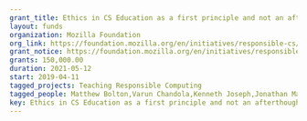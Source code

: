 ```yaml
---
grant_title: Ethics in CS Education as a first principle and not an afterthought
layout: funds
organization: Mozilla Foundation
org_link: https://foundation.mozilla.org/en/initiatives/responsible-cs/
grant_notice: https://foundation.mozilla.org/en/initiatives/responsible-cs/winners/
grants: 150,000.00
duration: 2021-05-12
start: 2019-04-11
tagged_projects: Teaching Responsible Computing
tagged_people: Matthew Bolton,Varun Chandola,Kenneth Joseph,Jonathan Manes,Mark Shepard,<a href = 'https://cse.buffalo.edu/~hartloff/index.html' target='_blank'>Jesse Hartloff</a>,<a href = 'https://cse.buffalo.edu/~mhertz/' target='_blank'>Matthew Hertz</a>,<a href = 'https://nsr.cse.buffalo.edu/?page_id=272' target='_blank'>Steve Ko</a>,<a href = 'https://cse.buffalo.edu/~jwinikus/' target='_blank'>Jennifer Winikus</a>,Atri Rudra==>>Principal_Investigator
key: Ethics in CS Education as a first principle and not an afterthought
---
```

